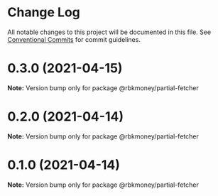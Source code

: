 # Change Log

All notable changes to this project will be documented in this file.
See [Conventional Commits](https://conventionalcommits.org) for commit guidelines.

# 0.3.0 (2021-04-15)

**Note:** Version bump only for package @rbkmoney/partial-fetcher





# 0.2.0 (2021-04-14)

**Note:** Version bump only for package @rbkmoney/partial-fetcher





# 0.1.0 (2021-04-14)

**Note:** Version bump only for package @rbkmoney/partial-fetcher
